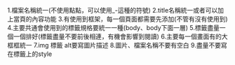 1.檔案名稱統一(不使用點點，可以使用_-這種的符號)
2.title名稱統一或者可以加上當頁的內容功能
3.有使用到框架，每一個頁面都需要先添加(不管有沒有使用到)
4.主要共通會使用到的標籤規格要統一一種(body、body下面一層)
5.標籤盡量一個一個排好(標籤盡量不要前後相連，有機會影響到閱讀)
6.主要每一個畫面有的大框框統一
7.img 標籤 alt要寫圖片描述
8.圖片、檔案名稱不要有空白
9.盡量不要寫在標籤上的style